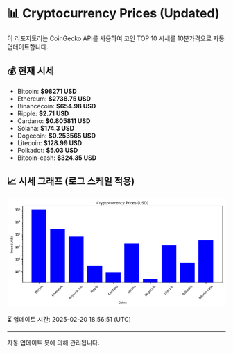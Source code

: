 
# 📊 Cryptocurrency Prices (Updated)

이 리포지토리는 CoinGecko API를 사용하여 코인 TOP 10 시세를 10분가격으로 자동 업데이트합니다.

## 💰 현재 시세
- Bitcoin: **$98271 USD**
- Ethereum: **$2738.75 USD**
- Binancecoin: **$654.98 USD**
- Ripple: **$2.71 USD**
- Cardano: **$0.805811 USD**
- Solana: **$174.3 USD**
- Dogecoin: **$0.253565 USD**
- Litecoin: **$128.99 USD**
- Polkadot: **$5.03 USD**
- Bitcoin-cash: **$324.35 USD**

## 📈 시세 그래프 (로그 스케일 적용)
![Crypto Prices](crypto_prices.png)

⏳ 업데이트 시간: 2025-02-20 18:56:51 (UTC)

---
자동 업데이트 봇에 의해 관리됩니다.
